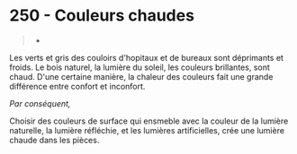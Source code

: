 # 250 - Couleurs chaudes

> *

Les verts et gris des couloirs d'hopitaux et de bureaux sont déprimants et froids. Le bois naturel, la lumière du soleil, les couleurs brillantes, sont chaud. D'une certaine manière, la chaleur des couleurs fait une grande différence entre confort et inconfort.

_Par conséquent,_

Choisir des couleurs de surface qui ensmeble avec la couleur de la lumière naturelle, la lumière réfléchie, et les lumières artificielles, crée une lumière chaude dans les pièces.
